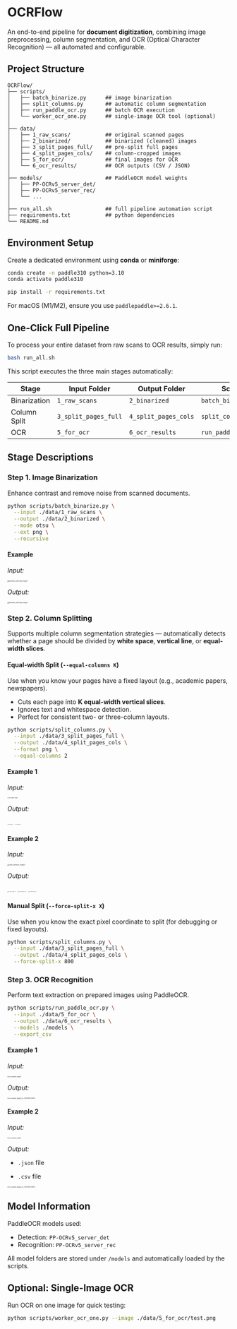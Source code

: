 # OCRFlow

An end-to-end pipeline for **document digitization**, combining image preprocessing, column segmentation, and OCR (Optical Character Recognition) — all automated and configurable.



## Project Structure

```text
OCRFlow/
├── scripts/
│   ├── batch_binarize.py      ## image binarization
│   ├── split_columns.py       ## automatic column segmentation
│   ├── run_paddle_ocr.py      ## batch OCR execution
│   └── worker_ocr_one.py      ## single-image OCR tool (optional)
│
├── data/
│   ├── 1_raw_scans/           ## original scanned pages
│   ├── 2_binarized/           ## binarized (cleaned) images
│   ├── 3_split_pages_full/    ## pre-split full pages
│   ├── 4_split_pages_cols/    ## column-cropped images
│   ├── 5_for_ocr/             ## final images for OCR
│   └── 6_ocr_results/         ## OCR outputs (CSV / JSON)
│
├── models/                    ## PaddleOCR model weights
│   ├── PP-OCRv5_server_det/
│   ├── PP-OCRv5_server_rec/
│   └── ...
│
├── run_all.sh                 ## full pipeline automation script
├── requirements.txt           ## python dependencies
└── README.md                   
```



## Environment Setup

Create a dedicated environment using **conda** or **miniforge**:

```bash
conda create -n paddle310 python=3.10
conda activate paddle310

pip install -r requirements.txt
```

For macOS (M1/M2), ensure you use `paddlepaddle>=2.6.1`.



## One-Click Full Pipeline

To process your entire dataset from raw scans to OCR results, simply run:

```bash
bash run_all.sh
```

This script executes the three main stages automatically:

| Stage        | Input Folder         | Output Folder        | Script              |
| ------------ | -------------------- | -------------------- | ------------------- |
| Binarization | `1_raw_scans`        | `2_binarized`        | `batch_binarize.py` |
| Column Split | `3_split_pages_full` | `4_split_pages_cols` | `split_columns.py`  |
| OCR          | `5_for_ocr`          | `6_ocr_results`      | `run_paddle_ocr.py` |



## Stage Descriptions

### Step 1. Image Binarization

Enhance contrast and remove noise from scanned documents.

```bash
python scripts/batch_binarize.py \
  --input ./data/1_raw_scans \
  --output ./data/2_binarized \
  --mode otsu \
  --ext png \
  --recursive
```

#### Example

*Input:*

<img src="./data/1_raw_scans/binarize_example_image1.png" alt="binarize_example_image1" style="zoom:25%;" /> 

*Output:*

<img src="./data/2_binarized/binarize_example_image1.png" alt="binarize_example_image1" style="zoom:25%;" /> 

  

### Step 2. Column Splitting

Supports multiple column segmentation strategies — automatically detects whether a page should be divided by **white space**, **vertical line**, or **equal-width slices**. 

#### **Equal-width Split** (`--equal-columns K`)

Use when you know your pages have a fixed layout (e.g., academic papers, newspapers).

- Cuts each page into **K equal-width vertical slices**.
- Ignores text and whitespace detection.
- Perfect for consistent two- or three-column layouts.

```bash
python scripts/split_columns.py \
  --input ./data/3_split_pages_full \
  --output ./data/4_split_pages_cols \
  --format png \
  --equal-columns 2
```

#### **Example 1**

*Input:* 

<img src="./data/3_split_pages_full/split_example_image1.png" alt="split_example_image1" style="zoom:15%;" /> 

*Output:* 

<img src="./data/4_split_pages_cols/split_example_image1_col1.png" alt="split_example_image1_col1" style="zoom:7%;" />        <img src="./data/4_split_pages_cols/split_example_image1_col2.png" alt="split_example_image1_col2" style="zoom:7%;" />     



#### Example 2

*Input:* 

<img src="./data/3_split_pages_full/split_example_image3.png" alt="split_example_image3" style="zoom:25%;" /> 

*Output:*  

<img src="./data/4_split_pages_cols/split_example_image3_col1.png" alt="split_example_image3_col1" style="zoom:10%;" />    <img src="./data/4_split_pages_cols/split_example_image3_col1.png" alt="split_example_image3_col2" style="zoom:10%;" />  <img src="./data/4_split_pages_cols/split_example_image3_col1.png" alt="split_example_image3_col3" style="zoom:10%;" />



#### **Manual Split** (`--force-split-x X`)

Use when you know the exact pixel coordinate to split (for debugging or fixed layouts).

```bash
python scripts/split_columns.py \
  --input ./data/3_split_pages_full \
  --output ./data/4_split_pages_cols \
  --force-split-x 800
```



### Step 3. OCR Recognition  

Perform text extraction on prepared images using PaddleOCR.

```bash
python scripts/run_paddle_ocr.py \
  --input ./data/5_for_ocr \
  --output ./data/6_ocr_results \
  --models ./models \
  --export_csv
```

#### Example 1

*Input:* 

<img src="./data/5_for_ocr/ocr_example_image1.png" alt="ocr_example_image2" style="zoom:20%;" /> 

*Output:* 

<img src="./data/6_ocr_results/ocr_example_image1_ocr_20251026_040005.png" alt="ocr_example_image2_ocr_20251026_040005" style="zoom:20%;" /> 



#### Example 2

*Input:* 

<img src="./data/5_for_ocr/ocr_example_image2.png" alt="ocr_example_image2" style="zoom:20%;" /> 

*Output:* 

- `.json` file

- `.csv` file

<img src="./data/6_ocr_results/ocr_example_image2_ocr_20251026_040005.png" alt="ocr_example_image2_ocr_20251026_040005" style="zoom:20%;" /> 



## Model Information

PaddleOCR models used:

- Detection: `PP-OCRv5_server_det`
- Recognition: `PP-OCRv5_server_rec`

All model folders are stored under `/models` and automatically loaded by the scripts.



## Optional: Single-Image OCR

Run OCR on one image for quick testing:

```bash
python scripts/worker_ocr_one.py --image ./data/5_for_ocr/test.png
```